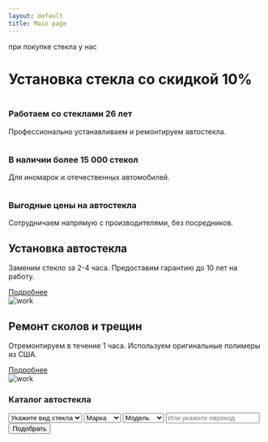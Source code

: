 ```yaml
---
layout: default
title: Main page
---
```


<div class="container">
  <div class="big_banner">
    <div class="banner_content">
      <div class="baner_text">
          <div class="banner_logo">
            <p>при покупке стекла у нас</p>
            <h1>Установка стекла со <span>скидкой 10%</span></h1>
          </div>
      </div>
      <div class="banner_img">
          <img src="{{ site.baseurl }}/images/uploads/auto.svg" alt="">
      </div>
    </div>

</div>
<div class="promo_blocks">
  <div class="promo">
    <img src="{{ site.baseurl }}/assets/img/check-mark-button.svg" alt="">
    <div class="promo_text">
      <h3>Работаем со стеклами 26 лет</h3>
      <p>Профессионально устанавливаем и ремонтируем автостекла.</p>
    </div>
  </div>
  <div class="promo">
    <img src="{{ site.baseurl }}/assets/img/check-mark-button.svg" alt="">
    <div class="promo_text">
      <h3>В наличии более 15 000 стекол</h3>
      <p>Для иномарок и отечественных автомобилей.</p>
    </div>
  </div>
  <div class="promo">
    <img src="{{ site.baseurl }}/assets/img/check-mark-button.svg" alt="">
    <div class="promo_text">
      <h3>Выгодные цены на автостекла</h3>
      <p>Сотрудничаем напрямую с производителями, без посредников.</p>
    </div>
  </div>
</div>
<div class="promo_works">
  <div class="promo_work">
    <div class="promo_text">
      <h2>Установка автостекла</h2>
      <p>Заменим стекло за 2-4 часа. Предоставим гарантию до 10 лет на работу.</p>
      <a href="#" class="readme">Подробнее</a>
    </div>
    <div class="promo_img">
      <img src="{{ site.baseurl }}/images/uploads/work/work_img.png" alt="work">
    </div>
  </div>
  <div class="promo_work">
    <div class="promo_text">
      <h2>Ремонт сколов и трещин</h2>
      <p>Отремонтируем в течение 1 часа. Используем оригинальные полимеры из США.</p>
      <a href="#" class="readme">Подробнее</a>
    </div>
    <div class="promo_img">
      <img src="{{ site.baseurl }}/images/uploads/work/work_img2.png" alt="work">
    </div>
  </div>

</div>
<section class="main_catalog">
  <h3>Каталог автостекла</h3>
  <div class="filter_form_block">
    <form class="" action="" method="post" class="filter_form">
      <select class="" name="">
        <option value="">Укажите вид стекла</option>
        <option value="">Вид стекла 1</option>
        <option value="">Вид стекла 2</option>
        <option value="">Вид стекла 3</option>
      </select>
      <select class="" name="">
        <option value="">Марка</option>
        <option value="">Марка 1</option>
        <option value="">Марка 2</option>
        <option value="">Марка 3</option>
      </select>
      <select class="" name="">
        <option value="">Модель</option>
        <option value="">Модель 1</option>
        <option value="">Модель 2</option>
        <option value="">Модель 3</option>
      </select>
      <input type="text" name="" value="" placeholder="Или укажите еврокод">
      <input type="submit" name="" value="Подобрать" class="readme">
    </form>
  </div>

</section>
</div>
